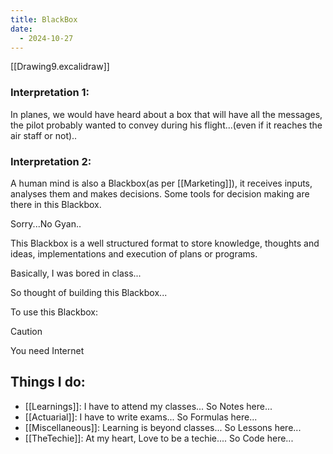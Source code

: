 ```yaml
---
title: BlackBox
date:
  - 2024-10-27
---
```

[[Drawing9.excalidraw]]


### Interpretation 1: 
In planes, we would have heard about a box that will have all the messages, the pilot probably wanted to convey during his flight...(even if it reaches the air staff or not)..

###  Interpretation 2:

A human mind is also a Blackbox(as per [[Marketing]]), it receives inputs, analyses them and makes decisions. Some tools for decision making are there in this Blackbox.

Sorry...No Gyan..

This Blackbox is a well structured format to store knowledge, thoughts and ideas, implementations and execution of plans or programs.

Basically, I was bored in class...

So thought of building this Blackbox...

To use this Blackbox:

> [!caution]
> You need Internet

## Things I do:
- [[Learnings]]: I have to attend my classes...  So Notes here...
- [[Actuarial]]: I have to write exams... So Formulas here...
- [[Miscellaneous]]: Learning is beyond classes... So Lessons here...
- [[TheTechie]]: At my heart, Love to be a techie.... So Code here...






